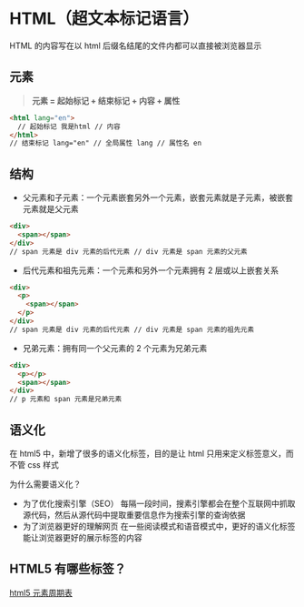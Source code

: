 # HTML（超文本标记语言）

HTML 的内容写在以 html 后缀名结尾的文件内都可以直接被浏览器显示

## 元素

> **元素 = 起始标记 + 结束标记 + 内容 + 属性**

```html
<html lang="en">
  // 起始标记 我是html // 内容
</html>
// 结束标记 lang="en" // 全局属性 lang // 属性名 en
```

## 结构

- 父元素和子元素：一个元素嵌套另外一个元素，嵌套元素就是子元素，被嵌套元素就是父元素

```html
<div>
  <span></span>
</div>
// span 元素是 div 元素的后代元素 // div 元素是 span 元素的父元素
```

- 后代元素和祖先元素：一个元素和另外一个元素拥有 2 层或以上嵌套关系

```html
<div>
  <p>
    <span></span>
  </p>
</div>
// span 元素是 div 元素的后代元素 // div 元素是 span 元素的祖先元素
```

- 兄弟元素：拥有同一个父元素的 2 个元素为兄弟元素

```html
<div>
  <p></p>
  <span></span>
</div>
// p 元素和 span 元素是兄弟元素
```

## 语义化

在 html5 中，新增了很多的语义化标签，目的是让 html 只用来定义标签意义，而不管 css 样式

为什么需要语义化？

- 为了优化搜索引擎（SEO）
  每隔一段时间，搜素引擎都会在整个互联网中抓取源代码，然后从源代码中提取重要信息作为搜索引擎的查询依据
- 为了浏览器更好的理解网页
  在一些阅读模式和语音模式中，更好的语义化标签能让浏览器更好的展示标签的内容

## HTML5 有哪些标签？

[html5 元素周期表](https://www.xuanfengge.com/funny/html5/element/)
